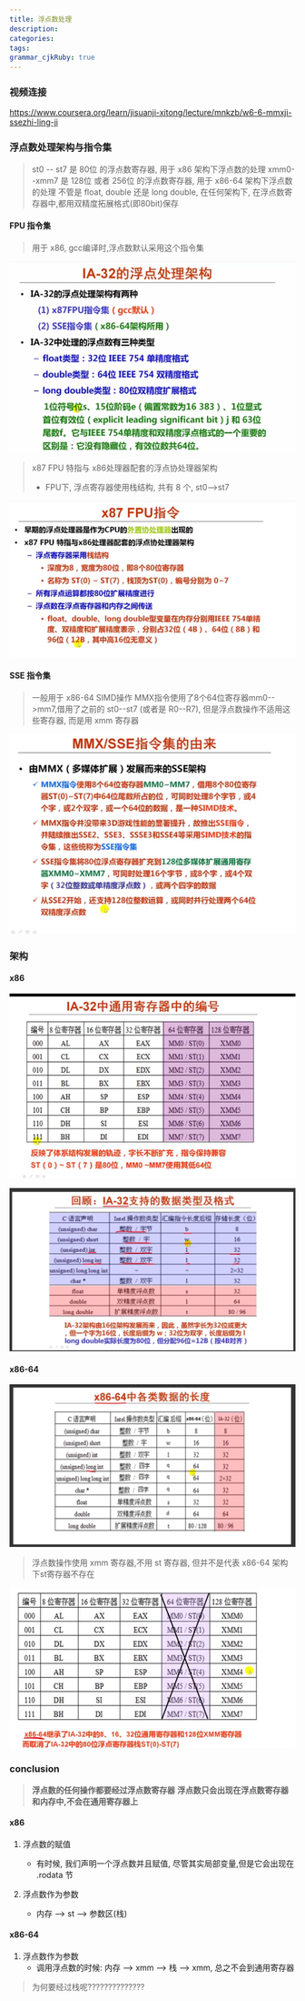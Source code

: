 ```yaml
---
title: 浮点数处理
description: 
categories:
tags: 
grammar_cjkRuby: true
---
```



### 视频连接
https://www.coursera.org/learn/jisuanji-xitong/lecture/mnkzb/w6-6-mmxji-ssezhi-ling-ji


### 浮点数处理架构与指令集
> st0 -- st7 是 80位 的浮点数寄存器, 用于 x86 架构下浮点数的处理
> xmm0--xmm7 是 128位 或者 256位 的浮点数寄存器, 用于 x86-64 架构下浮点数的处理
> 不管是 float, double 还是 long double, 在任何架构下, 在浮点数寄存器中,都用双精度拓展格式(即80bit)保存

#### FPU 指令集
> 用于 x86, gcc编译时,浮点数默认采用这个指令集

![enter description here](https://www.github.com/Byzero512/blog_img/raw/master/1537519594139.png)

> x87 FPU 特指与 x86处理器配套的浮点协处理器架构
> + FPU下, 浮点寄存器使用栈结构, 共有 8 个, st0-->st7

![enter description here](https://www.github.com/Byzero512/blog_img/raw/master/1537519940812.png)


#### SSE 指令集
> 一般用于 x86-64
> SIMD操作
> MMX指令使用了8个64位寄存器mm0-->mm7,借用了之前的 st0--st7 (或者是 R0--R7), 但是浮点数操作不适用这些寄存器, 而是用 xmm 寄存器

![sse_comefrom](https://www.github.com/Byzero512/blog_img/raw/master/1537521664855.png)



### 架构

#### x86
![enter description here](https://www.github.com/Byzero512/blog_img/raw/master/1537521752921.png)

![enter description here](https://www.github.com/Byzero512/blog_img/raw/master/1537522796206.png)


#### x86-64

![enter description here](https://www.github.com/Byzero512/blog_img/raw/master/1537522916060.png)

> 浮点数操作使用 xmm 寄存器,不用 st 寄存器, 但并不是代表 x86-64 架构下st寄存器不存在

![enter description here](https://www.github.com/Byzero512/blog_img/raw/master/1537523594900.png)




### conclusion
> **浮点数的任何操作都要经过浮点数寄存器**
> **浮点数只会出现在浮点数寄存器和内存中,不会在通用寄存器上**

#### x86
1. 浮点数的赋值
	+ 有时候, 我们声明一个浮点数并且赋值, 尽管其实局部变量,但是它会出现在 .rodata 节

1. 浮点数作为参数
	+ 内存 --> st  --> 参数区(栈)

#### x86-64     
1. 浮点数作为参数
	+ 调用浮点数的时候: 内存 --> xmm --> 栈 --> xmm, 总之不会到通用寄存器
> 为何要经过栈呢??????????????




